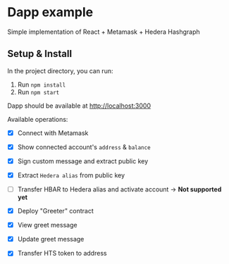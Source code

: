 # Dapp example

Simple implementation of React + Metamask + Hedera Hashgraph

## Setup & Install

In the project directory, you can run:

1. Run `npm install`
2. Run `npm start`

Dapp should be available at [http://localhost:3000](http://localhost:3000)

Available operations:
- [x] Connect with Metamask
- [x] Show connected account's `address` & `balance`
- [x] Sign custom message and extract public key
- [x] Extract `Hedera alias` from public key

- [ ] Transfer HBAR to Hedera alias and activate account -> **Not supported yet**
- [x] Deploy "Greeter" contract
- [x] View greet message
- [x] Update greet message
- [x] Transfer HTS token to address